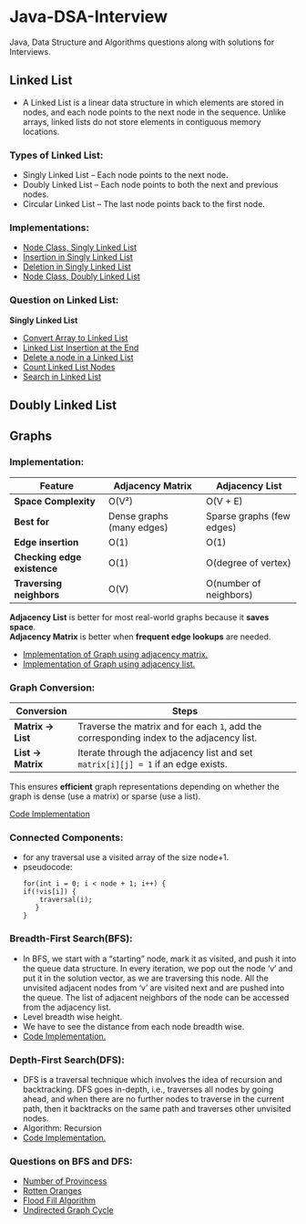 # Java-DSA-Interview
Java, Data Structure and Algorithms questions along with solutions for Interviews.

## Linked List 
- A Linked List is a linear data structure in which elements are stored in nodes, and each node points to the next node in the sequence. Unlike arrays, linked lists do not store elements in contiguous memory locations.

### Types of Linked List:
- Singly Linked List – Each node points to the next node.
- Doubly Linked List – Each node points to both the next and previous nodes.
- Circular Linked List – The last node points back to the first node.

### Implementations:
- [Node Class, Singly Linked List](https://github.com/rajtejaswee/Java-DSA-Interview/blob/main/src/Linked_List/Node.java)
- [Insertion in Singly Linked List](https://github.com/rajtejaswee/Java-DSA-Interview/blob/main/src/Linked_List/Insertion.java)
- [Deletion in Singly Linked List](https://github.com/rajtejaswee/Java-DSA-Interview/blob/main/src/Linked_List/Deletion.java)
- [Node Class, Doubly Linked List]()

### Question on Linked List:
**Singly Linked List**
- [Convert Array to Linked List](https://www.geeksforgeeks.org/problems/introduction-to-linked-list/1?utm_source=youtube&utm_medium=collab_striver_ytdescription&utm_campaign=introduction-to-linked-list)
- [Linked List Insertion at the End](https://www.geeksforgeeks.org/problems/linked-list-insertion-1587115620/0?utm_source=youtube&utm_medium=collab_striver_ytdescription&utm_campaign=linked-list-insertion)
- [Delete a node in a Linked List](https://leetcode.com/problems/delete-node-in-a-linked-list/description/)
- [Count Linked List Nodes](https://www.geeksforgeeks.org/problems/count-nodes-of-linked-list/0?utm_source=youtube&utm_medium=collab_striver_ytdescription&utm_campaign=count-nodes-of-linked-list)
- [Search in Linked List](https://www.geeksforgeeks.org/problems/search-in-linked-list-1664434326/1?utm_source=youtube&utm_medium=collab_striver_ytdescription&utm_campaign=search-in-linked-list-1664434326)

**Doubly Linked List**
-

## Graphs
### Implementation:
| Feature                | Adjacency Matrix | Adjacency List        |
|------------------------|-----------------|-----------------------|
| **Space Complexity**   | O(V²)           | O(V + E)              |
| **Best for**          | Dense graphs (many edges) | Sparse graphs (few edges) |
| **Edge insertion**     | O(1)             | O(1)                  |
| **Checking edge existence** | O(1)     | O(degree of vertex)   |
| **Traversing neighbors** | O(V)        | O(number of neighbors) |

**Adjacency List** is better for most real-world graphs because it **saves space**.  
**Adjacency Matrix** is better when **frequent edge lookups** are needed.
- [Implementation of Graph using adjacency matrix.](https://github.com/rajtejaswee/Java-DSA-Interview/blob/main/src/Graphs/GraphMatrix.java)
- [Implementation of Graph using adjacency list.](https://github.com/rajtejaswee/Java-DSA-Interview/blob/main/src/Graphs/GraphList.java)
### Graph Conversion:

| Conversion        | Steps |
|-------------------|------------------------------------------------------------------|
| **Matrix → List** | Traverse the matrix and for each `1`, add the corresponding index to the adjacency list. |
| **List → Matrix** | Iterate through the adjacency list and set `matrix[i][j] = 1` if an edge exists. |

This ensures **efficient** graph representations depending on whether the graph is dense (use a matrix) or sparse (use a list).

[Code Implementation](https://github.com/rajtejaswee/Java-DSA-Interview/blob/main/src/Graphs/GraphConversion.java)
### Connected Components: 
- for any traversal use a visited array of the size node+1.
- pseudocode:
  <pre><code>for(int i = 0; i < node + 1; i++) { 
  if(!vis[i]) { 
      traversal(i); 
     } 
  } </code></pre>

### Breadth-First Search(BFS):
- In BFS, we start with a “starting” node, mark it as visited, and push it into the queue data structure.
  In every iteration, we pop out the node ‘v’ and put it in the solution vector, as we are traversing this node.
  All the unvisited adjacent nodes from ‘v’ are visited next and are pushed into the queue. The list of adjacent neighbors of the node can be accessed from the adjacency list.
- Level breadth wise height.
- We have to see the distance from each node breadth wise.
- [Code Implementation.](https://github.com/rajtejaswee/Java-DSA-Interview/blob/main/src/Graphs/BFS.java)

### Depth-First Search(DFS):
- DFS is a traversal technique which involves the idea of recursion and backtracking. DFS goes in-depth, i.e., traverses all nodes by going ahead, and when there are no further nodes to traverse in the current path, then it backtracks on the same path and traverses other unvisited nodes. 
- Algorithm: Recursion
- [Code Implementation.](https://github.com/rajtejaswee/Java-DSA-Interview/blob/main/src/Graphs/DFS.java)

### Questions on BFS and DFS:
- [Number of Provincess](https://leetcode.com/problems/number-of-provinces/description/)
- [Rotten Oranges](https://leetcode.com/problems/rotting-oranges/description/)
- [Flood Fill Algorithm](https://leetcode.com/problems/flood-fill/description/)
- [Undirected Graph Cycle](https://www.geeksforgeeks.org/problems/detect-cycle-in-an-undirected-graph/1?utm_source=youtube&utm_medium=collab_striver_ytdescription&utm_campaign=detect-cycle-in-an-undirected-graph)